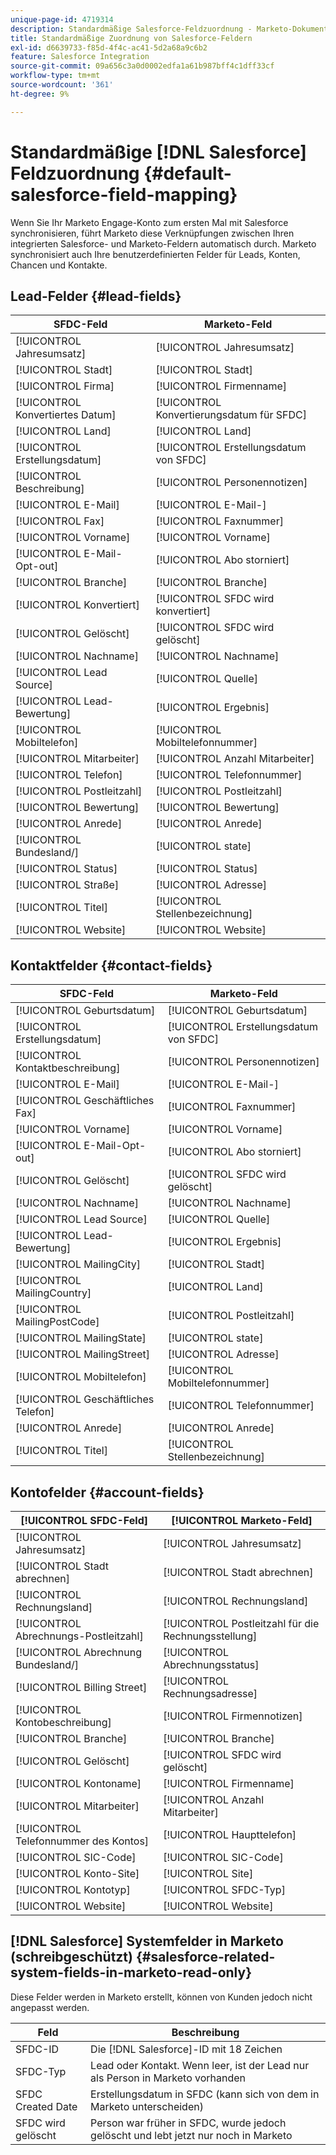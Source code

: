 ```yaml
---
unique-page-id: 4719314
description: Standardmäßige Salesforce-Feldzuordnung - Marketo-Dokumente - Produktdokumentation
title: Standardmäßige Zuordnung von Salesforce-Feldern
exl-id: d6639733-f85d-4f4c-ac41-5d2a68a9c6b2
feature: Salesforce Integration
source-git-commit: 09a656c3a0d0002edfa1a61b987bff4c1dff33cf
workflow-type: tm+mt
source-wordcount: '361'
ht-degree: 9%

---
```


# Standardmäßige [!DNL Salesforce] Feldzuordnung {#default-salesforce-field-mapping}

Wenn Sie Ihr Marketo Engage-Konto zum ersten Mal mit Salesforce synchronisieren, führt Marketo diese Verknüpfungen zwischen Ihren integrierten Salesforce- und Marketo-Feldern automatisch durch. Marketo synchronisiert auch Ihre benutzerdefinierten Felder für Leads, Konten, Chancen und Kontakte.

## Lead-Felder {#lead-fields}

| SFDC-Feld | Marketo-Feld |
|---|---|
| [!UICONTROL Jahresumsatz] | [!UICONTROL Jahresumsatz] |
| [!UICONTROL Stadt] | [!UICONTROL Stadt] |
| [!UICONTROL Firma] | [!UICONTROL Firmenname] |
| [!UICONTROL Konvertiertes Datum] | [!UICONTROL Konvertierungsdatum für SFDC] |
| [!UICONTROL Land] | [!UICONTROL Land] |
| [!UICONTROL Erstellungsdatum] | [!UICONTROL Erstellungsdatum von SFDC] |
| [!UICONTROL Beschreibung] | [!UICONTROL Personennotizen] |
| [!UICONTROL E-Mail] | [!UICONTROL E-Mail-] |
| [!UICONTROL Fax] | [!UICONTROL Faxnummer] |
| [!UICONTROL Vorname] | [!UICONTROL Vorname] |
| [!UICONTROL E-Mail-Opt-out] | [!UICONTROL Abo storniert] |
| [!UICONTROL Branche] | [!UICONTROL Branche] |
| [!UICONTROL Konvertiert] | [!UICONTROL SFDC wird konvertiert] |
| [!UICONTROL Gelöscht] | [!UICONTROL SFDC wird gelöscht] |
| [!UICONTROL Nachname] | [!UICONTROL Nachname] |
| [!UICONTROL Lead Source] | [!UICONTROL Quelle] |
| [!UICONTROL Lead-Bewertung] | [!UICONTROL Ergebnis] |
| [!UICONTROL Mobiltelefon] | [!UICONTROL Mobiltelefonnummer] |
| [!UICONTROL Mitarbeiter] | [!UICONTROL Anzahl Mitarbeiter] |
| [!UICONTROL Telefon] | [!UICONTROL Telefonnummer] |
| [!UICONTROL Postleitzahl] | [!UICONTROL Postleitzahl] |
| [!UICONTROL Bewertung] | [!UICONTROL Bewertung] |
| [!UICONTROL Anrede] | [!UICONTROL Anrede] |
| [!UICONTROL Bundesland/] | [!UICONTROL state] |
| [!UICONTROL Status] | [!UICONTROL Status] |
| [!UICONTROL Straße] | [!UICONTROL Adresse] |
| [!UICONTROL Titel] | [!UICONTROL Stellenbezeichnung] |
| [!UICONTROL Website] | [!UICONTROL Website] |

## Kontaktfelder {#contact-fields}

| SFDC-Feld | Marketo-Feld |
|---|---|
| [!UICONTROL Geburtsdatum] | [!UICONTROL Geburtsdatum] |
| [!UICONTROL Erstellungsdatum] | [!UICONTROL Erstellungsdatum von SFDC] |
| [!UICONTROL Kontaktbeschreibung] | [!UICONTROL Personennotizen] |
| [!UICONTROL E-Mail] | [!UICONTROL E-Mail-] |
| [!UICONTROL Geschäftliches Fax] | [!UICONTROL Faxnummer] |
| [!UICONTROL Vorname] | [!UICONTROL Vorname] |
| [!UICONTROL E-Mail-Opt-out] | [!UICONTROL Abo storniert] |
| [!UICONTROL Gelöscht] | [!UICONTROL SFDC wird gelöscht] |
| [!UICONTROL Nachname] | [!UICONTROL Nachname] |
| [!UICONTROL Lead Source] | [!UICONTROL Quelle] |
| [!UICONTROL Lead-Bewertung] | [!UICONTROL Ergebnis] |
| [!UICONTROL MailingCity] | [!UICONTROL Stadt] |
| [!UICONTROL MailingCountry] | [!UICONTROL Land] |
| [!UICONTROL MailingPostCode] | [!UICONTROL Postleitzahl] |
| [!UICONTROL MailingState] | [!UICONTROL state] |
| [!UICONTROL MailingStreet] | [!UICONTROL Adresse] |
| [!UICONTROL Mobiltelefon] | [!UICONTROL Mobiltelefonnummer] |
| [!UICONTROL Geschäftliches Telefon] | [!UICONTROL Telefonnummer] |
| [!UICONTROL Anrede] | [!UICONTROL Anrede] |
| [!UICONTROL Titel] | [!UICONTROL Stellenbezeichnung] |

## Kontofelder {#account-fields}

| [!UICONTROL SFDC-Feld] | [!UICONTROL Marketo-Feld] |
|---|---|
| [!UICONTROL Jahresumsatz] | [!UICONTROL Jahresumsatz] |
| [!UICONTROL Stadt abrechnen] | [!UICONTROL Stadt abrechnen] |
| [!UICONTROL Rechnungsland] | [!UICONTROL Rechnungsland] |
| [!UICONTROL Abrechnungs-Postleitzahl] | [!UICONTROL Postleitzahl für die Rechnungsstellung] |
| [!UICONTROL Abrechnung Bundesland/] | [!UICONTROL Abrechnungsstatus] |
| [!UICONTROL Billing Street] | [!UICONTROL Rechnungsadresse] |
| [!UICONTROL Kontobeschreibung] | [!UICONTROL Firmennotizen] |
| [!UICONTROL Branche] | [!UICONTROL Branche] |
| [!UICONTROL Gelöscht] | [!UICONTROL SFDC wird gelöscht] |
| [!UICONTROL Kontoname] | [!UICONTROL Firmenname] |
| [!UICONTROL Mitarbeiter] | [!UICONTROL Anzahl Mitarbeiter] |
| [!UICONTROL Telefonnummer des Kontos] | [!UICONTROL Haupttelefon] |
| [!UICONTROL SIC-Code] | [!UICONTROL SIC-Code] |
| [!UICONTROL Konto-Site] | [!UICONTROL Site] |
| [!UICONTROL Kontotyp] | [!UICONTROL SFDC-Typ] |
| [!UICONTROL Website] | [!UICONTROL Website] |

## [!DNL Salesforce] Systemfelder in Marketo (schreibgeschützt) {#salesforce-related-system-fields-in-marketo-read-only}

Diese Felder werden in Marketo erstellt, können von Kunden jedoch nicht angepasst werden.

| Feld | Beschreibung |
|---|---|
| SFDC-ID | Die [!DNL Salesforce]-ID mit 18 Zeichen |
| SFDC-Typ | Lead oder Kontakt. Wenn leer, ist der Lead nur als Person in Marketo vorhanden |
| SFDC Created Date | Erstellungsdatum in SFDC (kann sich von dem in Marketo unterscheiden) |
| SFDC wird gelöscht | Person war früher in SFDC, wurde jedoch gelöscht und lebt jetzt nur noch in Marketo |
